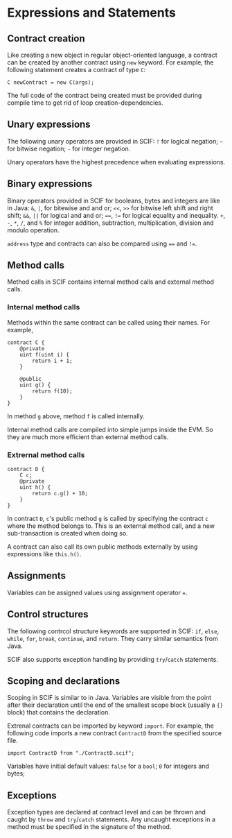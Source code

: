 # Expressions and Statements

## Contract creation

Like creating a new object in regular object-oriented language, a contract can be created by another contract using `new` keyword. 
For example, the following statement creates a contract of type `C`:

```scif
C newContract = new C(args);
```

The full code of the contract being created must be provided during compile time to get rid of loop creation-dependencies.

## Unary expressions

The following unary operators are provided in SCIF: `!` for logical negation; `~` for bitwise negation; `-` for integer negation.

Unary operators have the highest precedence when evaluating expressions.

## Binary expressions

Binary operators provided in SCIF for booleans, bytes and integers are like in Java: `&`, `|`, for bitewise and and or; `<<`, `>>` for bitwise left shift and right shift; `&&`, `||` for logical and and or; `==`, `!=` for logical equality and inequality. `+`, `-`, `*`, `/`, and `%` for integer addition, subtraction, multiplication, division and modulo operation.

`address` type and contracts can also be compared using `==` and `!=`.

## Method calls

Method calls in SCIF contains internal method calls and external method calls.

### Internal method calls

Methods within the same contract can be called using their names. For example,

```scif
contract C {
    @private 
    uint f(uint i) {
        return i + 1;
    }

    @public
    uint g() {
        return f(10);
    }
}
```

In method `g` above, method `f` is called internally.

Internal method calls are compiled into simple jumps inside the EVM. So they are much more efficient than external method calls.

### Extrernal method calls

```scif
contract D {
    C c;
    @private
    uint h() {
        return c.g() + 10;
    }
}
```

In contract `D`, `c`'s public method `g` is called by specifying the contract `c` where the method belongs to. This is an external method call, and a new sub-transaction is created when doing so.

A contract can also call its own public methods externally by using expressions like `this.h()`.

## Assignments

Variables can be assigned values using assignment operator `=`.

## Control structures

The following contrcol structure keywords are supported in SCIF: `if`, `else`, `while`, `for`, `break`, `continue`, and `return`.
They carry similar semantics from Java.

SCIF also supports exception handling by providing `try`/`catch` statements.

## Scoping and declarations

Scoping in SCIF is similar to in Java. Variables are visible from the point after their declaration until the end of the smallest scope block (usually a `{}` block) that contains the declaration.

Extrenal contracts can be imported by keyword `import`. For example, the following code imports a new contract `ContractD` from the specified source file.

```scif
import ContractD from "./ContractD.scif";
```

Variables have initial default values: `false` for a `bool`; `0` for integers and bytes;

## Exceptions

Exception types are declared at contract level and can be thrown and caught by `throw` and `try`/`catch` statements. Any uncaught exceptions in a method must be specified in the signature of the method.
